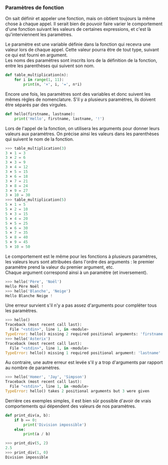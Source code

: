 ### Paramètres de fonction

On sait définir et appeler une fonction, mais on obtient toujours la même chose à chaque appel.
Il serait bien de pouvoir faire varier le comportement d'une fonction suivant les valeurs de certaines expressions, et c'est là qu'interviennent les paramètres.

Le paramètre est une variable définie dans la fonction qui recevra une valeur lors de chaque appel. Cette valeur pourra être de tout type, suivant ce qui est fourni en argument.  
Les noms des paramètres sont inscrits lors de la définition de la fonction, entre les parenthèses qui suivent son nom.

```python
def table_multiplication(n):
    for i in range(1, 11):
        print(n, '×', i, '=', n*i)
```

Encore une fois, les paramètres sont des variables et donc suivent les mêmes règles de nomenclature.
S'il y a plusieurs paramètres, ils doivent être séparés par des virgules.

```python
def hello(firstname, lastname):
    print('Hello', firstname, lastname, '!')
```

Lors de l'appel de la fonction, on utilisera les arguments pour donner leurs valeurs aux paramètres.
On précise ainsi les valeurs dans les parenthèses qui suivent le nom de la fonction.

```python
>>> table_multiplication(3)
3 × 1 = 3
3 × 2 = 6
3 × 3 = 9
3 × 4 = 12
3 × 5 = 15
3 × 6 = 18
3 × 7 = 21
3 × 8 = 24
3 × 9 = 27
3 × 10 = 30
>>> table_multiplication(5)
5 × 1 = 5
5 × 2 = 10
5 × 3 = 15
5 × 4 = 20
5 × 5 = 25
5 × 6 = 30
5 × 7 = 35
5 × 8 = 40
5 × 9 = 45
5 × 10 = 50
```

Le comportement est le même pour les fonctions à plusieurs paramètres, les valeurs leurs sont attribuées dans l'ordre des arguments : le premier paramètre prend la valeur du premier argument, etc.  
Chaque argument correspond ainsi à un paramètre (et inversement).

```python
>>> hello('Père', 'Noël')
Hello Père Noël !
>>> hello('Blanche', 'Neige')
Hello Blanche Neige !
```

Une erreur survient s'il n'y a pas assez d'arguments pour compléter tous les paramètres.

```python
>>> hello()
Traceback (most recent call last):
  File "<stdin>", line 1, in <module>
TypeError: hello() missing 2 required positional arguments: 'firstname' and 'lastname'
>>> hello('Asterix')
Traceback (most recent call last):
  File "<stdin>", line 1, in <module>
TypeError: hello() missing 1 required positional argument: 'lastname'
```

Au contraire, une autre erreur est levée s'il y a trop d'arguments par rapport au nombre de paramètres.

```python
>>> hello('Homer', 'Jay', 'Simpson')
Traceback (most recent call last):
  File "<stdin>", line 1, in <module>
TypeError: hello() takes 2 positional arguments but 3 were given
```

Derrière ces exemples simples, il est bien sûr possible d'avoir de vrais comportements qui dépendent des valeurs de nos paramètres.

```python
def print_div(a, b):
    if b == 0:
        print('Division impossible')
    else:
        print(a / b)
```

```python
>>> print_div(5, 2)
2.5
>>> print_div(1, 0)
Division impossible
```
